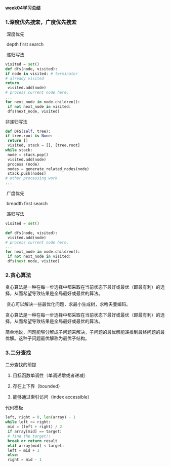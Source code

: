 #### week04学习总结

### 1.深度优先搜索，广度优先搜索

​	深度优先

​	depth first search

​	递归写法

```python
visited = set() 
def dfs(node, visited): 
if node in visited: # terminator 
# already visited 
return 
 visited.add(node) 
# process current node here. 
...
for next_node in node.children(): 
 if not next_node in visited: 
 dfs(next_node, visited)
```

非递归写法

```python
def DFS(self, tree): 
if tree.root is None: 
 return [] 
 visited, stack = [], [tree.root] 
while stack: 
 node = stack.pop() 
 visited.add(node) 
 process (node) 
 nodes = generate_related_nodes(node) 
 stack.push(nodes) 
# other processing work 
...
```

​	广度优先

​	breadth first search

​	递归写法

```python
visited = set() 
 
def dfs(node, visited): 
 visited.add(node) 
# process current node here. 
...
for next_node in node.children(): 
 if not next_node in visited: 
 dfs(next node, visited)
```



### 2.贪心算法

​	贪心算法是一种在每一步选择中都采取在当前状态下最好或最优（即最有利）的选择，从而希望导致结果是全局最好或最优的算法。

​	贪心可以解决一些最优化问题，求最小生成树，求哈夫曼编码。

​	贪心算法是一种在每一步选择中都采取在当前状态下最好或最优（即最有利）的选择，从而希望导致结果是全局最好或最优的算法。

简单地说，问题能够分解成子问题来解决，子问题的最优解能递推到最终问题的最优解。这种子问题最优解称为最优子结构。

### 3.二分查找

二分查找的前提

1. 目标函数单调性（单调递增或者递减）

2. 存在上下界（bounded）

3. 能够通过索引访问（index accessible）

代码模板

```python
left, right = 0, len(array) - 1 
while left <= right: 
 mid = (left + right) / 2 
 if array[mid] == target: 
 # find the target!! 
 break or return result 
 elif array[mid] < target: 
 left = mid + 1 
 else: 
 right = mid - 1
```


